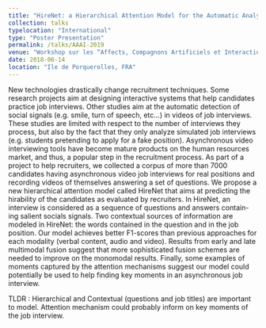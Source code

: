 ```yaml
---
title: "HireNet: a Hierarchical Attention Model for the Automatic Analysis of Asynchronous Video Job Interviews"
collection: talks
typelocation: "International"
type: "Poster Presentation"
permalink: /talks/AAAI-2019
venue: "Workshop sur les “Affects, Compagnons Artificiels et Interactions”"
date: 2018-06-14
location: "Ile de Porquerolles, FRA"
---
```


New technologies drastically change recruitment techniques. Some research projects aim at designing interactive systems that help candidates practice job interviews. Other studies aim at the automatic detection of social signals (e.g. smile, turn of speech, etc...) in videos of job interviews. These studies are limited with respect to the number of interviews they process, but also by the fact that they only analyze simulated job interviews (e.g. students pretending to apply for a fake position). Asynchronous video interviewing tools have become mature products on the human resources market, and thus, a popular step in the recruitment process. As part of a project to help recruiters, we collected a corpus of more than 7000 candidates having asynchronous video job interviews for real positions and recording videos of themselves answering a set of questions. We propose a new hierarchical attention model called HireNet that aims at predicting the hirability of the candidates as evaluated by recruiters. In HireNet, an interview is considered as a sequence of questions and answers contain- ing salient socials signals. Two contextual sources of information are modeled in HireNet: the words contained in the question and in the job position. Our model achieves better F1-scores than previous approaches for each modality (verbal content, audio and video). Results from early and late multimodal fusion suggest that more sophisticated fusion schemes are needed to improve on the monomodal results. Finally, some examples of moments captured by the attention mechanisms suggest our model could potentially be used to help finding key moments in an asynchronous job interview.

TLDR : Hierarchical and Contextual (questions and job titles) are important to model. Attention mechanism could probably inform on key moments of the job interview.